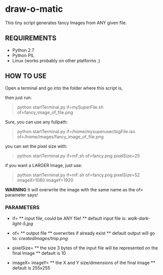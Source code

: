 # draw-o-matic #

This tiny script generates fancy Images from ANY given file.


## REQUIREMENTS ##

* Python 2.7
* Python PIL
* Linux (works probably on other platforms ;)


## HOW TO USE ##

Open a terminal and go into the folder where this script is,

then just run:
>    python startTerminal.py if=mySuperFile.sh of=fancy_image_of_file.png

Sure, you can use any fullpath:
>    python startTerminal.py if=/home/mysuperuser/bigFile.iso of=/home/images/fancy_image_of_file.png

you can set the pixel size with:
>    python startTerminal.py if=mF.sh of=fancy.png pixelSize=25

if you want a LARGER Image, just use:
>    python startTerminal.py if=mF.sh of=fancy.png pixelSize=52 imageX=1080 imageY=1920

**WARNING** It will overwrite the image with the same name as the of= parameter says!


### PARAMETERS ###

* if=
** input file, could be ANY file!
** default input file is: *walk-dark-light-5.jpg*

* of=
** output file
** overwrites if already exist
** default output will go to: *createdImages/tmp.png*

* pixelSize=
** the size 3 bytes of the input file will be represented on the final Image
** default is 10

* imageX= imageY=
** the X and Y size/dimensions of the final Image
** default is 255x255